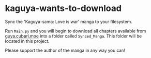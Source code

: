 # kaguya-wants-to-download
Sync the 'Kaguya-sama: Love is war' manga to your filesystem.

Run `Main.py` and you will begin to download all chapters available from [guya.cubari.moe](https://guya.cubari.moe/) into a folder called `Synced_Manga`.
This folder will be located in this project.

Please support the author of the manga in any way you can!
